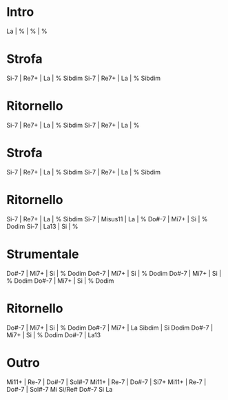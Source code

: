 # Intro
La | % | % | %
# Strofa
Si-7 | Re7+ | La | % Sibdim
Si-7 | Re7+ | La | % Sibdim
# Ritornello
Si-7 | Re7+ | La | % Sibdim
Si-7 | Re7+ | La | %
# Strofa
Si-7 | Re7+ | La | % Sibdim
Si-7 | Re7+ | La | % Sibdim
# Ritornello
Si-7 | Re7+ | La | % Sibdim
Si-7 | Misus11 | La | %
Do#-7 | Mi7+ | Si | % Dodim
Si-7 | La13 | Si | %
# Strumentale
Do#-7 | Mi7+ | Si | % Dodim
Do#-7 | Mi7+ | Si | % Dodim
Do#-7 | Mi7+ | Si | % Dodim
Do#-7 | Mi7+ | Si | % Dodim
# Ritornello
Do#-7 | Mi7+ | Si | % Dodim
Do#-7 | Mi7+ | La Sibdim | Si Dodim
Do#-7 | Mi7+ | Si | % Dodim
Do#-7 | La13
# Outro
Mi11+ | Re-7 | Do#-7 | Sol#-7
Mi11+ | Re-7 | Do#-7 | Si7+
Mi11+ | Re-7 | Do#-7 | Sol#-7
Mi Si/Re# Do#-7 Si
La